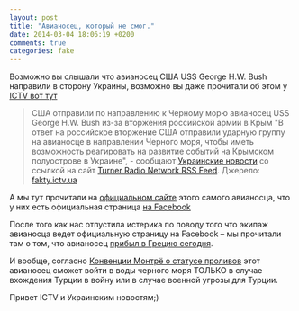 ```yaml
---
layout: post
title: "Авианосец, который не смог."
date: 2014-03-04 18:06:19 +0200
comments: true
categories: fake
---
```

Возможно вы слышали что авианосец США USS George H.W. Bush направили в сторону Украины, возможно вы даже прочитали об этом у [ICTV вот тут](http://fakty.ictv.ua/ru/index/read-news/id/1506591)

> США отправили по направлению к Черному морю авианосец USS George H.W. Bush из-за вторжения российской армии в Крым
> "В ответ на российское вторжение США отправили ударную группу на авианосце в направлении Черного моря, чтобы иметь возможность реагировать на развитие событий на Крымском полуострове в Украине", - сообщают [Украинские новости](http://un.ua/ukr/) со ссылкой на сайт [Turner Radio Network RSS Feed](http://www.turnerradionetwork.com/news/340-pat).
> Джерело: [fakty.ictv.ua](fakty.ictv.ua)

А мы тут прочитали на <a href="http://www.public.navy.mil/airfor/cvn77/Pages/USS%20GEORGE%20H.W.%20BUSH%20(CVN%2077).aspx">официальном сайте</a> этого самого авианосца, что у них есть официальная страница [на Facebook](http://www.facebook.com/USSGeorgeHWBush)

После того как нас отпустила истерика по поводу того что экипаж авианосца ведет официальную страницу на Facebook – мы прочитали там о том, что авианосец [прибыл в Грецию сегодня](https://www.facebook.com/notes/uss-george-hw-bush-cvn-77/uss-george-hw-bush-arrives-in-greece/666275313432490).

И вообще, согласно [Конвенции Монтрё о статусе проливов](http://ru.wikipedia.org/wiki/%D0%9A%D0%BE%D0%BD%D0%B2%D0%B5%D0%BD%D1%86%D0%B8%D1%8F_%D0%9C%D0%BE%D0%BD%D1%82%D1%80%D1%91_%D0%BE_%D1%81%D1%82%D0%B0%D1%82%D1%83%D1%81%D0%B5_%D0%BF%D1%80%D0%BE%D0%BB%D0%B8%D0%B2%D0%BE%D0%B2) этот авианосец сможет войти в воды черного моря ТОЛЬКО в случае вхождения Турции в войну или в случае военной угрозы для Турции.

Привет ICTV и Украинским новостям;)
